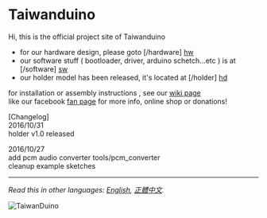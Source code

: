 # Taiwanduino  
  
Hi, this is the official project site of Taiwanduino  
* for our hardware design, please goto [/hardware] [hw]  
* our software stuff ( bootloader, driver, arduino schetch...etc ) is at [/software] [sw]  
* our holder model has been released, it's located at [/holder] [hd]  

for installation or assembly instructions , see our [wiki page][wiki]  
like our facebook [fan page][fb] for more info, online shop or donations!  
  
[Changelog]  
2016/10/31  
holder v1.0 released

2016/10/27  
add pcm audio converter tools/pcm_converter  
cleanup example sketches
  
***
  
*Read this in other languages: [English](README.en.md), [正體中文](README.md).*  
  
![TaiwanDuino](https://farm8.staticflickr.com/7262/26611455670_e7bc85ddb6_z_d.jpg)  
  
   [wiki]: <https://github.com/will127534/Taiwanduino/wiki>
   [hw]: <https://github.com/will127534/Taiwanduino/tree/master/hardware>
   [sw]: <https://github.com/will127534/Taiwanduino/tree/master/software>
   [hd]: <https://github.com/will127534/Taiwanduino/tree/master/holder>
   [fb]: <https://www.facebook.com/Taiwanduino>